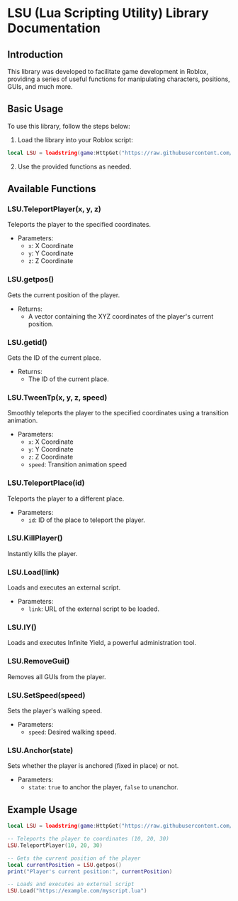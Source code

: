 # LSU (Lua Scripting Utility) Library Documentation

## Introduction
This library was developed to facilitate game development in Roblox, providing a series of useful functions for manipulating characters, positions, GUIs, and much more.

## Basic Usage
To use this library, follow the steps below:

1. Load the library into your Roblox script:
```lua
local LSU = loadstring(game:HttpGet("https://raw.githubusercontent.com/KrypDeveloper/MAXIMUS-LIBRARY/main/Maximus.lua"))()
```

2. Use the provided functions as needed.

## Available Functions

### LSU.TeleportPlayer(x, y, z)
Teleports the player to the specified coordinates.
- Parameters:
  - `x`: X Coordinate
  - `y`: Y Coordinate
  - `z`: Z Coordinate

### LSU.getpos()
Gets the current position of the player.
- Returns:
  - A vector containing the XYZ coordinates of the player's current position.

### LSU.getid()
Gets the ID of the current place.
- Returns:
  - The ID of the current place.

### LSU.TweenTp(x, y, z, speed)
Smoothly teleports the player to the specified coordinates using a transition animation.
- Parameters:
  - `x`: X Coordinate
  - `y`: Y Coordinate
  - `z`: Z Coordinate
  - `speed`: Transition animation speed

### LSU.TeleportPlace(id)
Teleports the player to a different place.
- Parameters:
  - `id`: ID of the place to teleport the player.

### LSU.KillPlayer()
Instantly kills the player.

### LSU.Load(link)
Loads and executes an external script.
- Parameters:
  - `link`: URL of the external script to be loaded.

### LSU.IY()
Loads and executes Infinite Yield, a powerful administration tool.

### LSU.RemoveGui()
Removes all GUIs from the player.

### LSU.SetSpeed(speed)
Sets the player's walking speed.
- Parameters:
  - `speed`: Desired walking speed.

### LSU.Anchor(state)
Sets whether the player is anchored (fixed in place) or not.
- Parameters:
  - `state`: `true` to anchor the player, `false` to unanchor.

## Example Usage
```lua
local LSU = loadstring(game:HttpGet("https://raw.githubusercontent.com/KrypDeveloper/MAXIMUS-LIBRARY/main/Maximus.lua"))()

-- Teleports the player to coordinates (10, 20, 30)
LSU.TeleportPlayer(10, 20, 30)

-- Gets the current position of the player
local currentPosition = LSU.getpos()
print("Player's current position:", currentPosition)

-- Loads and executes an external script
LSU.Load("https://example.com/myscript.lua")
```
